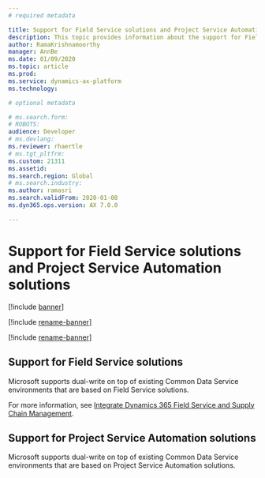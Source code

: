 ```yaml
---
# required metadata

title: Support for Field Service solutions and Project Service Automation solutions
description: This topic provides information about the support for Field Service solutions and Project Service Automation solutions.
author: RamaKrishnamoorthy
manager: AnnBe
ms.date: 01/09/2020
ms.topic: article
ms.prod: 
ms.service: dynamics-ax-platform
ms.technology: 

# optional metadata

# ms.search.form: 
# ROBOTS: 
audience: Developer
# ms.devlang: 
ms.reviewer: rhaertle
# ms.tgt_pltfrm: 
ms.custom: 21311
ms.assetid: 
ms.search.region: Global
# ms.search.industry: 
ms.author: ramasri
ms.search.validFrom: 2020-01-08
ms.dyn365.ops.version: AX 7.0.0

---
```


# Support for Field Service solutions and Project Service Automation solutions

[!include [banner](../../includes/banner.md)]

[!include [rename-banner](~/includes/cc-data-platform-banner.md)]

[!include [rename-banner](~/includes/cc-data-platform-banner.md)]



## Support for Field Service solutions

Microsoft supports dual-write on top of existing Common Data Service environments that are based on Field Service solutions.

For more information, see [Integrate Dynamics 365 Field Service and Supply Chain Management](https://docs.microsoft.com/dynamics365/field-service/supply-chain-field-service-integration).

## Support for Project Service Automation solutions

Microsoft supports dual-write on top of existing Common Data Service environments that are based on Project Service Automation solutions.
